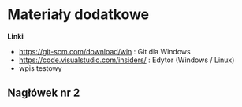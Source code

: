 # Materiały dodatkowe

**Linki**
- https://git-scm.com/download/win : Git dla Windows  
- https://code.visualstudio.com/insiders/ : Edytor (Windows / Linux)
- wpis testowy

## Nagłówek nr 2
